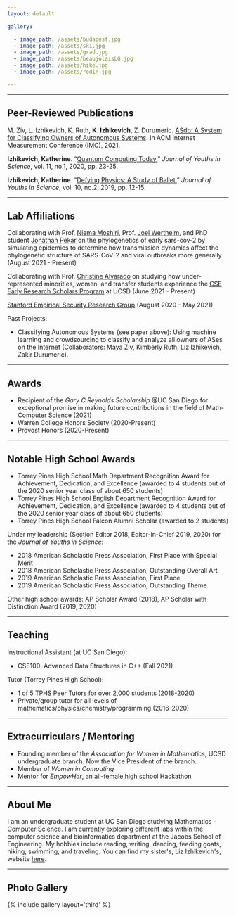 ```yaml
---
layout: default

gallery:

  - image_path: /assets/budapest.jpg
  - image_path: /assets/ski.jpg
  - image_path: /assets/grad.jpg
  - image_path: /assets/beaujolaisLG.jpg
  - image_path: /assets/hike.jpg
  - image_path: /assets/rodin.jpg

---
```


* * *
## Peer-Reviewed Publications

M. Ziv, L. Izhikevich, K. Ruth, **K. Izhikevich**, Z. Durumeric. [ASdb: A System for Classifying Owners of Autonomous Systems](/assets/papers/finalASdb.pdf). In ACM Internet Measurement Conference (IMC), 2021. 

**Izhikevich, Katherine**. “[Quantum Computing Today.](https://issuu.com/journys7/docs/final_journys_11.1)” *Journal of Youths in Science*, vol. 11, no.1, 2020, pp. 23-25.

**Izhikevich, Katherine**. “[Defying Physics: A Study of Ballet.](https://issuu.com/journys7/docs/10.2)” *Journal of Youths in Science*, vol. 10, no.2, 2019, pp. 12-15.

* * *
## Lab Affiliations

Collaborating with Prof. [Niema Moshiri](https://niema.net), Prof. [Joel Wertheim](https://profiles.ucsd.edu/joel.wertheim), and PhD student [Jonathan Pekar](https://dbmi.ucsd.edu/people/students.html#Jonathan-Pekar) on the phylogenetics of early sars-cov-2 by simulating epidemics to determine how transmission dynamics affect the phylogenetic structure of SARS-CoV-2 and viral outbreaks more generally (August 2021 - Present)

Collaborating with Prof. [Christine Alvarado](https://sites.google.com/a/eng.ucsd.edu/alvarado/) on studying how under-represented minorities, women, and transfer students experience the [CSE Early Research Scholars Program](https://ersp.eng.ucsd.edu/) at UCSD (June 2021 - Present)

[Stanford Empirical Security Research Group](https://esrg.stanford.edu) 
(August 2020 - May 2021)

Past Projects:
* Classifying Autonomous Systems (see paper above): Using machine learning and crowdsourcing to classify and analyze all owners of ASes on the Internet (Collaborators: Maya Ziv, Kimberly Ruth, Liz Izhikevich, Zakir Durumeric).

* * *
## Awards

*	Recipient of the *Gary C Reynolds Scholarship* @UC San Diego for exceptional promise in making future contributions in the field of Math-Computer Science (2021)
*	Warren College Honors Society (2020-Present)
*	Provost Honors (2020-Present)

* * *

## Notable High School Awards

* Torrey Pines High School Math Department Recognition Award for Achievement, Dedication, and Excellence (awarded to 4 students out of the 2020 senior year class of about 650 students)
* Torrey Pines High School English Department Recognition Award for Achievement, Dedication, and Excellence (awarded to 4 students out of the 2020 senior year class of about 650 students)
* Torrey Pines High School Falcon Alumni Scholar (awarded to 2 students)

Under my leadership (Section Editor 2018, Editor-in-Chief 2019, 2020) for the *Journal of Youths in Science*: 

* 2018 American Scholastic Press Association, First Place with Special Merit
* 2018 American Scholastic Press Association, Outstanding Overall Art
*	2019 American Scholastic Press Association, First Place
*	2019 American Scholastic Press Association, Outstanding Theme

Other high school awards: AP Scholar Award (2018), AP Scholar with Distinction Award (2019, 2020)

* * *
## Teaching

Instructional Assistant (at UC San Diego):

* CSE100: Advanced Data Structures in C++ (Fall 2021)

Tutor (Torrey Pines High School):

* 1 of 5 TPHS Peer Tutors for over 2,000 students (2018-2020)
* Private/group tutor for all levels of mathematics/physics/chemistry/programming (2016-2020)


* * *
## Extracurriculars / Mentoring

* Founding member of the *Association for Women in Mathematics*, UCSD undergraduate branch. Now the Vice President of the branch.
*	Member of *Women in Computing*
* Mentor for *EmpowHer*, an all-female high school Hackathon

* * *
## About Me

I am an undergraduate student at UC San Diego studying Mathematics - Computer Science. I am currently exploring different labs within the computer science and bioinformatics department at the Jacobs School of Engineering. My hobbies include reading, writing, dancing, feeding goats, hiking, swimming, and traveling. You can find my sister's, Liz Izhikevich's, website [here](https://lizizhikevich.github.io/).

* * *
## Photo Gallery
{% include gallery layout='third' %}
